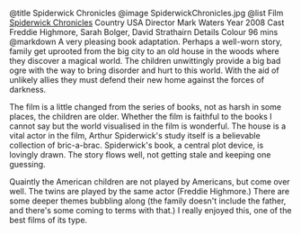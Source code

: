 @title		Spiderwick Chronicles
@image		SpiderwickChronicles.jpg
@list
Film		[Spiderwick Chronicles](https://www.imdb.com/title/tt0416236/)
Country		USA
Director		Mark Waters
Year		2008
Cast		Freddie Highmore, Sarah Bolger, David Strathairn
Details		Colour 96 mins
@markdown
A very pleasing book adaptation. Perhaps a well-worn story, family get uprooted from the big city to an old house in the woods where they discover a magical world. The children unwittingly provide a big bad ogre with the way to bring disorder and hurt to this world. With the aid of unlikely allies they must defend their new home against the forces of darkness.

The film is a little changed from the series of books, not as harsh in some places, the children are older. Whether the film is faithful to the books I cannot say but the world visualised in the film is wonderful. The house is a vital actor in the film, Arthur Spiderwick's study itself is a believable collection of bric-a-brac. Spiderwick's book, a central plot device, is lovingly drawn. The story flows well, not getting stale and keeping one guessing.

Quaintly the American children are not played by Americans, but come over well. The twins are played by the same actor (Freddie Highmore.) There are some deeper themes bubbling along (the family doesn't include the father, and there's some coming to terms with that.) I really enjoyed this, one of the best films of its type.
